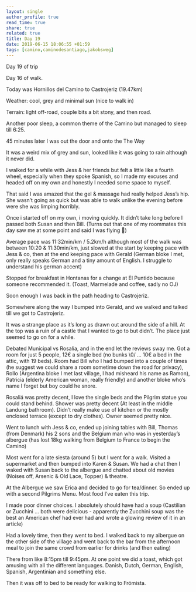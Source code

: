 ```yaml
---
layout: single
author_profile: true
read_time: true
share: true
related: true
title: Day 19
date: 2019-06-15 18:06:55 +01:59
tags: [camino,caminodesantiago,jakobsweg]
---
```


Day 19 of trip

Day 16 of walk.

Today was Hornillos del Camino to Castrojeriz (19.47km)

Weather: cool, grey and minimal sun (nice to walk in)

Terrain: light off-road, couple bits a bit stony, and then road.

Another poor sleep, a common theme of the Camino but managed to sleep till 6:25.

45 minutes later I was out the door and onto the The Way

It was a weird mix of grey and sun, looked like it was going to rain although it never did.

I walked for a while with Jess & her friends but felt a little like a fourth wheel, especially when they spoke Spanish, so I made my excuses and headed off on my own and honestly I needed some space to myself.

That said I was amazed that the gel & massage had really helped Jess’s hip. She wasn’t going as quick but was able to walk unlike the evening before were she was limping horribly.

Once i started off on my own, i moving quickly. It didn’t take long before I passed both Susan and then Bill. (Turns out that one of my roommates this day saw me at some point and said I was flying 🤪)

Average pace was 11:32min/km / 5.2km/h although most of the walk was between 10:20 & 11:30min/km, just slowed at the start by keeping pace with Jess & co, then at the end keeping pace with Gerald (German bloke I met, only really speaks German and a tiny amount of English. I struggle to understand his german accent)

Stopped for breakfast in Hontanas for a change at El Puntido because someone recommended it. (Toast, Marmelade and coffee, sadly no OJ) 

Soon enough I was back in the path heading to Castrojeriz.

Somewhere along the way I bumped into Gerald, and we walked and talked till we got to Castrojeriz.

It was a strange place as it’s long as drawn out around the side of a hill. At the top was a ruin of a castle that I wanted to go to but didn’t. The place just seemed to go on for a while.

Debated Municipal vs Rosalia, and in the end let the reviews sway me. Got a room for just 5 people, 12€ a single bed (no bunks \0/ … 10€ a bed in the attic, with 19 beds). Room had Bill who I had bumped into a couple of times (he suggest we could share a room sometime down the road for privacy), Rollo (Argentina bloke I met last village, I had misheard his name as Ramon), Patricia (elderly American woman, really friendly) and another bloke who’s name I forget but boy could he snore.

Rosaliá was pretty decent, I love the single beds and the Pilgrim statue you could stand behind. Shower was pretty decent (At least in the middle Landung bathroom). Didn’t really make use of kitchen or the mostly enclosed terrace (except to dry clothes). Owner seemed pretty nice.

Went to lunch with Jess & co, ended up joining tables with Bill, Thomas (from Denmark) his 2 sons and the Belgium man who was in yesterday’s albergue (has lost 18kg walking from Belgium to France to begin the Camino)

Most went for a late siesta (around 5) but I went for a walk. Visited a supermarket and then bumped into Karen & Susan. We had a chat then I waked with Susan back to the albergue and chatted about old movies (Noises off, Arsenic & Old Lace, Topper) & theatre.

At the Albergue we saw Erica and decided to go for tea/dinner. So ended up with a second Pilgrims Menu. Most food I’ve eaten this trip.

I made poor dinner choices. I absolutely should have had a soup (Castilian or Zucchini … both were delicious - apparently the Zucchini soup was the best an American chef had ever had and wrote a glowing review of it in an article)

Had a lovely time, then they went to bed. I walked back to my albergue on the other side of the village and went back to the bar from the afternoon meal to join the same crowd from earlier for drinks (and then eating)

There from like 8:15pm till 9:45pm. At one point we did a toast, which got amusing with all the different languages. Danish, Dutch, German, English, Spanish, Argentinian and something else.

Then it was off to bed to be ready for walking to Frómista.

